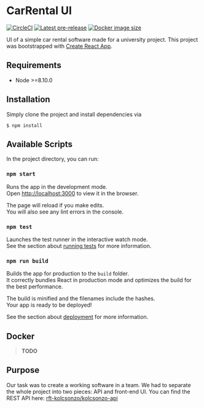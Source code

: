 # CarRental UI
[![CircleCI](https://circleci.com/gh/rft-kolcsonzo/kolcsonzo-ui.svg?style=shield)](https://circleci.com/gh/rft-kolcsonzo/kolcsonzo-ui)
[![Latest pre-release](https://img.shields.io/github/tag/rft-kolcsonzo/kolcsonzo-ui.svg)](https://github.com/rft-kolcsonzo/kolcsonzo-ui)
[![Docker image size](https://img.shields.io/microbadger/image-size/clearcodesolutions/kolcsonzo-ui.svg)](https://hub.docker.com/r/clearcodesolutions/kolcsonzo-ui/)

UI of a simple car rental software made for a university project. This project was bootstrapped with [Create React App](https://github.com/facebook/create-react-app).

## Requirements
- Node >=8.10.0

## Installation
Simply clone the project and install dependencies via

```terminal
$ npm install
```

## Available Scripts

In the project directory, you can run:

### `npm start`

Runs the app in the development mode.<br>
Open [http://localhost:3000](http://localhost:3000) to view it in the browser.

The page will reload if you make edits.<br>
You will also see any lint errors in the console.

### `npm test`

Launches the test runner in the interactive watch mode.<br>
See the section about [running tests](https://facebook.github.io/create-react-app/docs/running-tests) for more information.

### `npm run build`

Builds the app for production to the `build` folder.<br>
It correctly bundles React in production mode and optimizes the build for the best performance.

The build is minified and the filenames include the hashes.<br>
Your app is ready to be deployed!

See the section about [deployment](https://facebook.github.io/create-react-app/docs/deployment) for more information.

## Docker
> **TODO**

## Purpose
Our task was to create a working software in a team. We had to separate the whole project into two pieces: API and front-end UI. You can find the REST API here: [rft-kolcsonzo/kolcsonzo-api](https://github.com/rft-kolcsonzo/kolcsonzo-api)